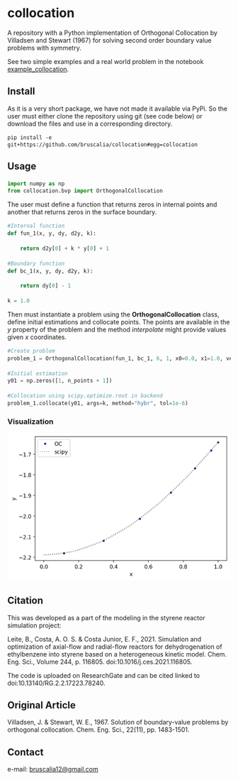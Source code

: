 # collocation
A repository with a Python implementation of Orthogonal Collocation by Villadsen and Stewart (1967) for solving second order boundary value problems with symmetry.

See two simple examples and a real world problem in the notebook [example_collocation](https://github.com/bruscalia/collocation/example_collocation.ipynb).

## Install
As it is a very short package, we have not made it available via PyPi. So the user must either clone the repository using git (see code below) or download the files and use in a corresponding directory.

```
pip install -e git+https://github.com/bruscalia/collocation#egg=collocation
```

## Usage

```python
import numpy as np
from collocation.bvp import OrthogonalCollocation
```

The user must define a function that returns zeros in internal points and another that returns zeros in the surface boundary.

```python
#Internal function
def fun_1(x, y, dy, d2y, k):
    
    return d2y[0] + k * y[0] + 1

#Boundary function
def bc_1(x, y, dy, d2y, k):
    
    return dy[0] - 1

k = 1.0
```

Then must instantiate a problem using the **OrthogonalCollocation** class, define initial estimations and collocate points. The points are available in the *y* property of the problem and the method *interpolate* might provide values given *x* coordinates.

```python
#Create problem
problem_1 = OrthogonalCollocation(fun_1, bc_1, 6, 1, x0=0.0, x1=1.0, vectorized=True)

#Initial estimation
y01 = np.zeros([1, n_points + 1])

#Collocation using scipy.optimize.root in backend
problem_1.collocate(y01, args=k, method="hybr", tol=1e-6)
```

### Visualization
![example1](./images/example1.png)

## Citation
This was developed as a part of the modeling in the styrene reactor simulation project:

Leite, B., Costa, A. O. S. & Costa Junior, E. F., 2021. Simulation and optimization of axial-flow and radial-flow reactors for dehydrogenation of ethylbenzene into styrene based on a heterogeneous kinetic model. Chem. Eng. Sci., Volume 244, p. 116805. doi:10.1016/j.ces.2021.116805.

The code is uploaded on ResearchGate and can be cited linked to doi:10.13140/RG.2.2.17223.78240.

## Original Article
Villadsen, J. & Stewart, W. E., 1967. Solution of boundary-value problems by orthogonal collocation. Chem. Eng. Sci., 22(11), pp. 1483-1501.

## Contact
e-mail: bruscalia12@gmail.com
